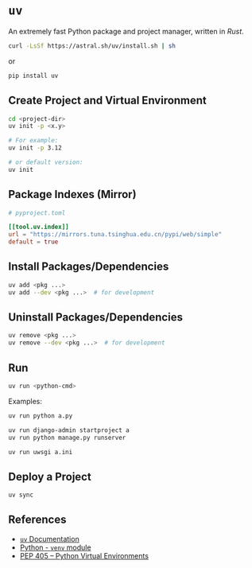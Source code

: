 # `uv`

An extremely fast Python package and project manager, written in *Rust*.

```bash
curl -LsSf https://astral.sh/uv/install.sh | sh
```

or

```bash
pip install uv
```

## Create Project and Virtual Environment

```bash
cd <project-dir>
uv init -p <x.y>

# For example:
uv init -p 3.12

# or default version:
uv init
```

## Package Indexes (Mirror)

```toml
# pyproject.toml

[[tool.uv.index]]
url = "https://mirrors.tuna.tsinghua.edu.cn/pypi/web/simple"
default = true
```

## Install Packages/Dependencies

```bash
uv add <pkg ...>
uv add --dev <pkg ...>  # for development
```

## Uninstall Packages/Dependencies

```bash
uv remove <pkg ...>
uv remove --dev <pkg ...>  # for development
```

## Run

```bash
uv run <python-cmd>
```

Examples:

```bash
uv run python a.py

uv run django-admin startproject a
uv run python manage.py runserver

uv run uwsgi a.ini
```

## Deploy a Project

```bash
uv sync
```

## References

- [`uv` Documentation](https://docs.astral.sh/uv/)
- [Python - `venv` module](https://docs.python.org/3/library/venv.html)
- [PEP 405 – Python Virtual Environments](https://peps.python.org/pep-0405/)
